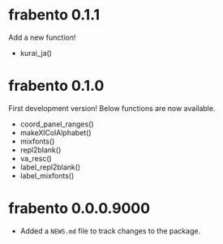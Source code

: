 # frabento 0.1.1
Add a new function!

- kurai_ja()

# frabento 0.1.0
First development version! Below functions are now available.

- coord_panel_ranges()
- makeXlColAlphabet()
- mixfonts()
- repl2blank()
- va_resc()
- label_repl2blank()
- label_mixfonts()

# frabento 0.0.0.9000

* Added a `NEWS.md` file to track changes to the package.

